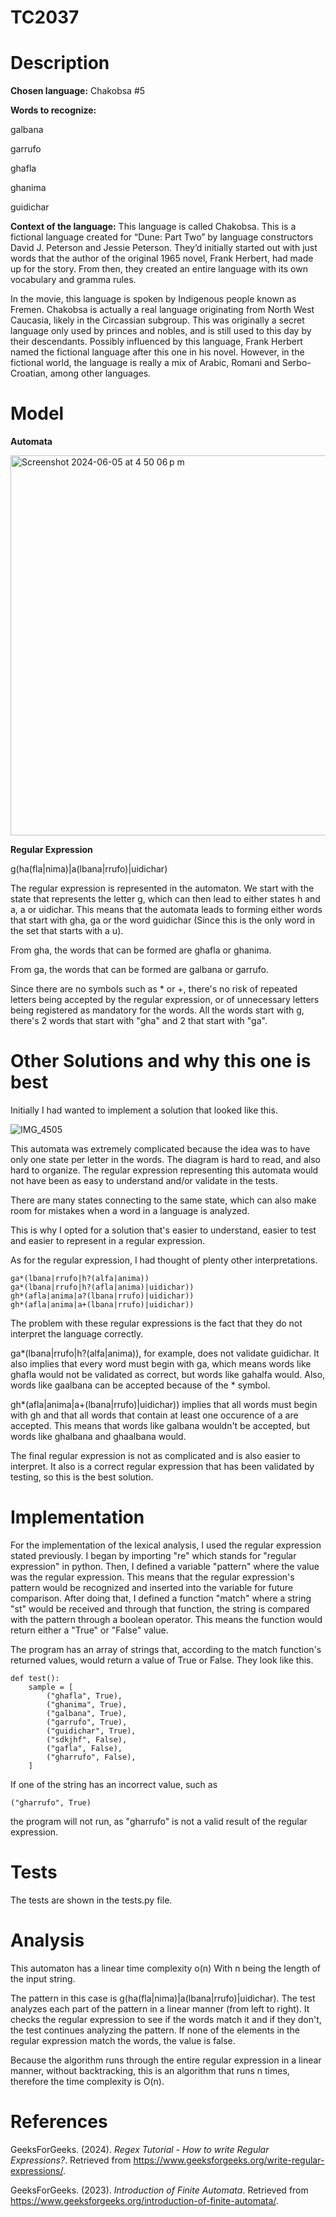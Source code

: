 # TC2037

# Description

**Chosen language:** Chakobsa #5

**Words to recognize:**

galbana

garrufo

ghafla

ghanima

guidichar

**Context of the language:**
This language is called Chakobsa. This is a fictional language created for “Dune: Part Two” by language constructors David J. Peterson and Jessie Peterson. They’d initially started out with just words that the author of the original 1965 novel, Frank Herbert, had made up for the story. From then, they created an entire language with its own vocabulary and gramma rules.

In the movie, this language is spoken by Indigenous people known as Fremen. Chakobsa is actually a real language originating from North West Caucasia, likely in the Circassian subgroup. This was originally a secret language only used by princes and nobles, and is still used to this day by their descendants. Possibly influenced by this language, Frank Herbert named the fictional language after this one in his novel. However, in the fictional world, the language is really a mix of Arabic, Romani and Serbo-Croatian, among other languages.

# Model

**Automata**

<img width="608" alt="Screenshot 2024-06-05 at 4 50 06 p m" src="https://github.com/produce101levi/TC2037/assets/117374505/d71d56f7-899e-42ad-bf33-70063049aea0">



**Regular Expression**

g(ha(fla|nima)|a(lbana|rrufo)|uidichar)


The regular expression is represented in the automaton. We start with the state that represents the letter g, which can then lead to either states h and a, a or uidichar. This means that the automata leads to forming either words that start with gha, ga or the word guidichar (Since this is the only word in the set that starts with a u).

From gha, the words that can be formed are ghafla or ghanima. 

From ga, the words that can be formed are galbana or garrufo.

Since there are no symbols such as * or +, there's no risk of repeated letters being accepted by the regular expression, or of unnecessary letters being registered as mandatory for the words. All the words start with g, there's 2 words that start with "gha" and 2 that start with "ga".

# Other Solutions and why this one is best

Initially I had wanted to implement a solution that looked like this. 

![IMG_4505](https://github.com/produce101levi/TC2037/assets/117374505/be8d850e-8de0-48e4-81b7-4c8471bf5d8a)


This automata was extremely complicated because the idea was to have only one state per letter in the words. The diagram is hard to read, and also hard to organize. The regular expression representing this automata would not have been as easy to understand and/or validate in the tests. 

There are many states connecting to the same state, which can also make room for mistakes when a word in a language is analyzed. 

This is why I opted for a solution that's easier to understand, easier to test and easier to represent in a regular expression.

As for the regular expression, I had thought of plenty other interpretations.

    ga*(lbana|rrufo|h?(alfa|anima))
    ga*(lbana|rrufo|h?(afla|anima)|uidichar))
    gh*(afla|anima|a?(lbana|rrufo)|uidichar))
    gh*(afla|anima|a+(lbana|rrufo)|uidichar))
    
The problem with these regular expressions is the fact that they do not interpret the language correctly. 

ga*(lbana|rrufo|h?(alfa|anima)), for example, does not validate guidichar. It also implies that every word must begin with ga, which means words like ghafla would not be validated as correct, but words like gahalfa would. Also, words like gaalbana can be accepted because of the * symbol.

gh*(afla|anima|a+(lbana|rrufo)|uidichar)) implies that all words must begin with gh and that all words that contain at least one occurence of a are accepted. This means that words like galbana wouldn't be accepted, but words like ghalbana and ghaalbana would.

The final regular expression is not as complicated and is also easier to interpret. It also is a correct regular expression that has been validated by testing, so this is the best solution.



# Implementation
For the implementation of the lexical analysis, I used the regular expression stated previously. I began by importing "re" which stands for "regular expression" in python. Then, I defined a variable "pattern" where the value was the regular expression. This means that the regular expression's pattern would be recognized and inserted into the variable for future comparison. After doing that, I defined a function "match" where a string "st" would be received and through that function, the string is compared with the pattern through a boolean operator. This means the function would return either a "True" or "False" value. 

The program has an array of strings that, according to the match function's returned values, would return a value of True or False. They look like this.

```
def test():
    sample = [
        ("ghafla", True),
        ("ghanima", True),
        ("galbana", True),
        ("garrufo", True),
        ("guidichar", True),
        ("sdkjhf", False),
        ("gafla", False),
        ("gharrufo", False),
    ]
```

If one of the string has an incorrect value, such as

```
("gharrufo", True)
```
the program will not run, as "gharrufo" is not a valid result of the regular expression.

# Tests
The tests are shown in the tests.py file.


# Analysis

This automaton has a linear time complexity o(n)
With n being the length of the input string.

The pattern in this case is g(ha(fla|nima)|a(lbana|rrufo)|uidichar). The test analyzes each part of the pattern in a linear manner (from left to right). It checks the regular expression to see if the words match it and if they don't, the test continues analyzing the pattern. If none of the elements in the regular expression match the words, the value is false.

Because the algorithm runs through the entire regular expression in a linear manner, without backtracking, this is an algorithm that runs n times, therefore the time complexity is O(n).


# References

GeeksForGeeks. (2024). _Regex Tutorial - How to write Regular Expressions?_. Retrieved from https://www.geeksforgeeks.org/write-regular-expressions/.

GeeksForGeeks. (2023). _Introduction of Finite Automata_. Retrieved from https://www.geeksforgeeks.org/introduction-of-finite-automata/.
